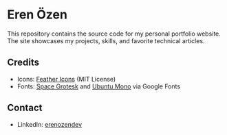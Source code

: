 # Eren Özen
This repository contains the source code for my personal portfolio website. The site showcases my projects, skills, and favorite technical articles.

## Credits
- Icons: [Feather Icons](https://feathericons.com/) (MIT License)
- Fonts: [Space Grotesk](https://fonts.google.com/specimen/Space+Grotesk) and [Ubuntu Mono](https://fonts.google.com/specimen/Ubuntu+Mono) via Google Fonts

## Contact
- LinkedIn: [erenozendev](https://linkedin.com/in/erenozendev)
